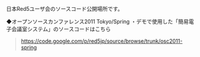 日本Red5ユーザ会のソースコード公開場所です。

◆オープンソースカンファレンス2011 Tokyo/Spring
・デモで使用した「簡易電子会議室システム」のソースコードはこちら
> https://code.google.com/p/red5jp/source/browse/trunk/osc2011-spring